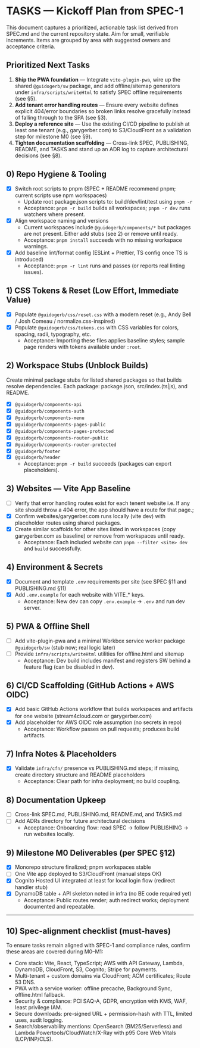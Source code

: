 # TASKS — Kickoff Plan from SPEC-1

This document captures a prioritized, actionable task list derived from SPEC.md and the current repository state. Aim for small, verifiable increments. Items are grouped by area with suggested owners and acceptance criteria.

## Prioritized Next Tasks

1. **Ship the PWA foundation** — Integrate `vite-plugin-pwa`, wire up the shared `@guidogerb/sw` package, and add offline/sitemap generators under `infra/scripts/writeHtml` to satisfy SPEC offline requirements (see §5).
2. **Add tenant error handling routes** — Ensure every website defines explicit 404/error boundaries so broken links resolve gracefully instead of falling through to the SPA (see §3).
3. **Deploy a reference site** — Use the existing CI/CD pipeline to publish at least one tenant (e.g., garygerber.com) to S3/CloudFront as a validation step for milestone M0 (see §9).
4. **Tighten documentation scaffolding** — Cross-link SPEC, PUBLISHING, README, and TASKS and stand up an ADR log to capture architectural decisions (see §8).

## 0) Repo Hygiene & Tooling

- [x] Switch root scripts to pnpm (SPEC + README recommend pnpm; current scripts use npm workspaces)
  - Update root package.json scripts to: build/dev/lint/test using `pnpm -r`
  - Acceptance: `pnpm -r build` builds all workspaces; `pnpm -r dev` runs watchers where present.
- [x] Align workspace naming and versions
  - Current workspaces include `@guidogerb/components/*` but packages are not present. Either add stubs (see 2) or remove until ready.
  - Acceptance: `pnpm install` succeeds with no missing workspace warnings.
- [x] Add baseline lint/format config (ESLint + Prettier, TS config once TS is introduced)
  - Acceptance: `pnpm -r lint` runs and passes (or reports real linting issues).

## 1) CSS Tokens & Reset (Low Effort, Immediate Value)

- [x] Populate `@guidogerb/css/reset.css` with a modern reset (e.g., Andy Bell / Josh Comeau / normalize.css-inspired)
- [x] Populate `@guidogerb/css/tokens.css` with CSS variables for colors, spacing, radii, typography, etc.
  - Acceptance: Importing these files applies baseline styles; sample page renders with tokens available under `:root`.

## 2) Workspace Stubs (Unblock Builds)

Create minimal package stubs for listed shared packages so that builds resolve dependencies. Each package: package.json, src/index.(ts|js), and README.

- [x] `@guidogerb/components-api`
- [x] `@guidogerb/components-auth`
- [x] `@guidogerb/components-menu`
- [x] `@guidogerb/components-pages-public`
- [x] `@guidogerb/components-pages-protected`
- [x] `@guidogerb/components-router-public`
- [x] `@guidogerb/components-router-protected`
- [x] `@guidogerb/footer`
- [x] `@guidogerb/header`
  - Acceptance: `pnpm -r build` succeeds (packages can export placeholders).

## 3) Websites — Vite App Baseline

- [ ] Verify that error handling routes exist for each tenent website i.e. If any site should throw a 404 error, the app should have a route for that page.;
- [x] Confirm websites/garygerber.com runs locally (vite dev) with placeholder routes using shared packages.
- [x] Create similar scaffolds for other sites listed in workspaces (copy garygerber.com as baseline) or remove from workspaces until ready.
  - Acceptance: Each included website can `pnpm --filter <site> dev` and `build` successfully.

## 4) Environment & Secrets

- [x] Document and template `.env` requirements per site (see SPEC §11 and PUBLISHING.md §11)
- [x] Add `.env.example` for each website with VITE\_\* keys.
  - Acceptance: New dev can copy `.env.example` → `.env` and run dev server.

## 5) PWA & Offline Shell

- [ ] Add vite-plugin-pwa and a minimal Workbox service worker package `@guidogerb/sw` (stub now; real logic later)
- [ ] Provide `infra/scripts/writeHtml` utilities for offline.html and sitemap
  - Acceptance: Dev build includes manifest and registers SW behind a feature flag (can be disabled in dev).

## 6) CI/CD Scaffolding (GitHub Actions + AWS OIDC)

- [x] Add basic GitHub Actions workflow that builds workspaces and artifacts for one website (stream4cloud.com or garygerber.com)
- [x] Add placeholder for AWS OIDC role assumption (no secrets in repo)
  - Acceptance: Workflow passes on pull requests; produces build artifacts.

## 7) Infra Notes & Placeholders

- [x] Validate `infra/cfn/` presence vs PUBLISHING.md steps; if missing, create directory structure and README placeholders
  - Acceptance: Clear path for infra deployment; no build coupling.

## 8) Documentation Upkeep

- [ ] Cross-link SPEC.md, PUBLISHING.md, README.md, and TASKS.md
- [ ] Add ADRs directory for future architectural decisions
  - Acceptance: Onboarding flow: read SPEC → follow PUBLISHING → run websites locally.

## 9) Milestone M0 Deliverables (per SPEC §12)

- [x] Monorepo structure finalized; pnpm workspaces stable
- [ ] One Vite app deployed to S3/CloudFront (manual steps OK)
- [x] Cognito Hosted UI integrated at least for local login flow (redirect handler stub)
- [x] DynamoDB table + API skeleton noted in infra (no BE code required yet)
  - Acceptance: Public routes render; auth redirect works; deployment documented and repeatable.

---

## 10) Spec-alignment checklist (must-haves)

To ensure tasks remain aligned with SPEC-1 and compliance rules, confirm these areas are covered during M0–M1:

- Core stack: Vite, React, TypeScript; AWS with API Gateway, Lambda, DynamoDB, CloudFront, S3, Cognito; Stripe for payments.
- Multi-tenant + custom domains via CloudFront; ACM certificates; Route 53 DNS.
- PWA with a service worker: offline precache, Background Sync, offline.html fallback.
- Security & compliance: PCI SAQ-A, GDPR, encryption with KMS, WAF, least privilege IAM.
- Secure downloads: pre-signed URL + permission-hash with TTL, limited uses, audit logging.
- Search/observability mentions: OpenSearch (BM25/Serverless) and Lambda Powertools/CloudWatch/X-Ray with p95 Core Web Vitals (LCP/INP/CLS).
